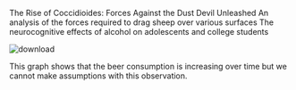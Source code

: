 The Rise of Coccidioides: Forces Against the Dust Devil Unleashed
An analysis of the forces required to drag sheep over various surfaces
The neurocognitive effects of alcohol on adolescents and college students


![download](https://user-images.githubusercontent.com/113594035/195632383-766582bc-b6a3-4810-8fdb-c550608ef9ea.png)

This graph shows that the beer consumption is increasing over time but we cannot make assumptions with this observation. 
